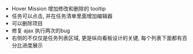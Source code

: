 * Hover Mission 增加修改和删除的 tooltip
* 任务可以点击, 并在任务清单里面增加编辑器
* 可以删除项目
* 修复 ajax 执行两次的bug
* 右侧的不仅仅是任务列表区域, 更是纵向看板设计的关键, 每个列表下面都有百分比进度展示
